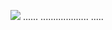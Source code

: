 <a href="https://qoo.su/ns5buysev5"><img src="https://i.imgur.com/Cdqstwq.jpeg" /></a>
......
...................
.....
